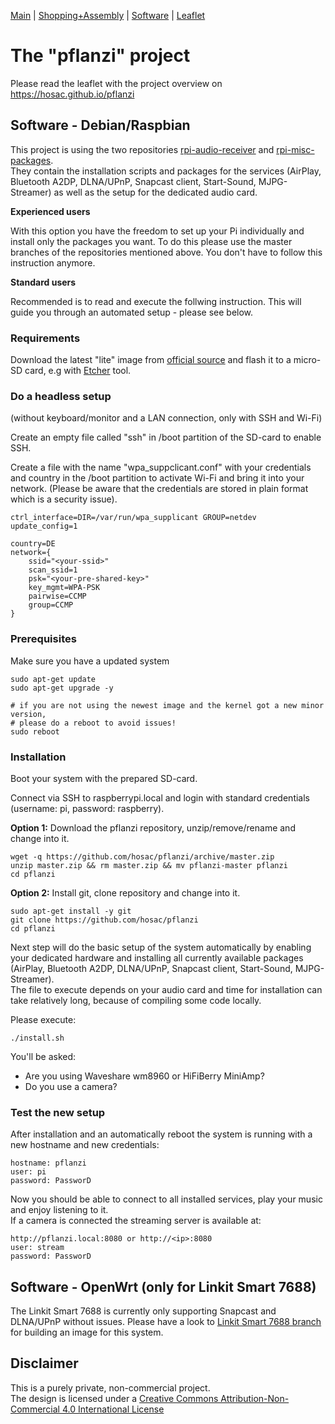  [Main](Readme.md) | [Shopping+Assembly](ShoppingAssembly.md) | [Software](Software.md) | [Leaflet](https://hosac.github.io/pflanzi)

<h1>The "pflanzi" project</h1>

Please read the leaflet with the project overview on https://hosac.github.io/pflanzi

<h2>Software - Debian/Raspbian</h2>

This project is using the two repositories [rpi-audio-receiver](https://github.com/hosac/rpi-audio-receiver) and [rpi-misc-packages](https://github.com/hosac/rpi-misc-packages).<br/>
They contain the installation scripts and packages for the services (AirPlay, Bluetooth A2DP, DLNA/UPnP, Snapcast client, Start-Sound, MJPG-Streamer) as well as the setup for the dedicated audio card.

<b>Experienced users</b>

With this option you have the freedom to set up your Pi individually and install only the packages you want.
To do this please use the master branches of the repositories mentioned above. You don't have to follow this instruction anymore.

<b>Standard users</b>

Recommended is to read and execute the follwing instruction. This will guide you through an automated setup - please see below.

<h3>Requirements</h3>

Download the latest "lite" image from [official source](https://www.raspberrypi.org/downloads/raspbian) and flash it to a micro-SD card, e.g with [Etcher](https://www.balena.io/etcher/) tool.

<h3>Do a headless setup </h3> (without keyboard/monitor and a LAN connection, only with SSH and Wi-Fi)

Create an empty file called "ssh" in /boot partition of the SD-card to enable SSH.

Create a file with the name "wpa_suppclicant.conf" with your credentials and country in the /boot partition to activate Wi-Fi and bring it into your network. (Please be aware that the credentials are stored in plain format which is a security issue).

``` 
ctrl_interface=DIR=/var/run/wpa_supplicant GROUP=netdev 
update_config=1
	
country=DE 
network={
	ssid="<your-ssid>"
	scan_ssid=1
	psk="<your-pre-shared-key>"
	key_mgmt=WPA-PSK
	pairwise=CCMP
	group=CCMP
}

```

<h3>Prerequisites</h3>

Make sure you have a updated system

	sudo apt-get update
	sudo apt-get upgrade -y
	
	# if you are not using the newest image and the kernel got a new minor version, 
	# please do a reboot to avoid issues!
	sudo reboot
	
<h3>Installation</h3> 

Boot your system with the prepared SD-card.

Connect via SSH to raspberrypi.local and login with standard credentials (username: pi, password: raspberry).

<b>Option 1:</b> Download the pflanzi repository, unzip/remove/rename and change into it.

```
wget -q https://github.com/hosac/pflanzi/archive/master.zip
unzip master.zip && rm master.zip && mv pflanzi-master pflanzi
cd pflanzi
```

<b>Option 2:</b> Install git, clone repository and change into it.

```
sudo apt-get install -y git
git clone https://github.com/hosac/pflanzi
cd pflanzi
```

Next step will do the basic setup of the system automatically by enabling your dedicated hardware and installing all currently available packages (AirPlay, Bluetooth A2DP, DLNA/UPnP, Snapcast client, Start-Sound, MJPG-Streamer).<br>
The file to execute depends on your audio card and time for installation can take relatively long, because of compiling some code locally.

Please execute:

```
./install.sh
```

You'll be asked:

- Are you using Waveshare wm8960 or HiFiBerry MiniAmp?
- Do you use a camera?

<h3>Test the new setup</h3>

After installation and an automatically reboot the system is running with a new hostname and new credentials:

	hostname: pflanzi
	user: pi
	password: PassworD
	
Now you should be able to connect to all installed services, play your music and enjoy listening to it.<br/>
If a camera is connected the streaming server is available at:

	http://pflanzi.local:8080 or http://<ip>:8080
	user: stream
	password: PassworD


<h2>Software - OpenWrt (only for Linkit Smart 7688)</h2>

The Linkit Smart 7688 is currently only supporting Snapcast and DLNA/UPnP without issues. Please have a look to [Linkit Smart 7688 branch](https://github.com/hosac/openwrt-source/tree/openwrt-19.07-linkitsmart7688breakout) for building an image for this system.

<h2>Disclaimer</h2>

This is a purely private, non-commercial project.<br>
The design is licensed under a [Creative Commons Attribution-Non-Commercial 4.0 International License](http://creativecommons.org/licenses/by-nc/4.0/)
